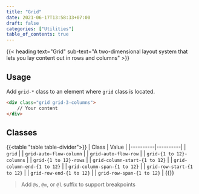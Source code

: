 ```yaml
---
title: "Grid"
date: 2021-06-17T13:58:33+07:00
draft: false
categories: ["Utilities"]
table_of_contents: true
---
```


{{< heading text="Grid" sub-text="A two-dimensional layout system that lets you lay content out in rows and columns" >}}

## Usage

Add `grid-*` class to an element where `grid` class is located.

``` html
<div class="grid grid-3-columns">
    // Your content
</div>
```

## Classes

{{<table "table table-divider">}}
| Class | Value |
|----------|----------|
| `grid` |
| `grid-auto-flow-column` |
| `grid-auto-flow-row` |
| `grid-{1 to 12}-columns` |
| `grid-{1 to 12}-rows` |
| `grid-column-start-{1 to 12}` |
| `grid-column-end-{1 to 12}` |
| `grid-column-span-{1 to 12}` |
| `grid-row-start-{1 to 12}` |
| `grid-row-end-{1 to 12}` |
| `grid-row-span-{1 to 12}` |
{{</table>}}

> Add `@s`, `@m`, or `@l` suffix to support breakpoints